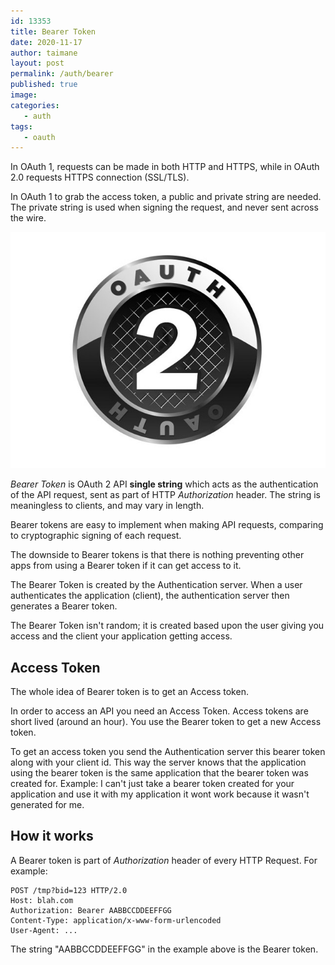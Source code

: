```yaml
---
id: 13353
title: Bearer Token
date: 2020-11-17
author: taimane
layout: post
permalink: /auth/bearer
published: true
image: 
categories:
   - auth
tags:
   - oauth
---
```

In OAuth 1, requests can be made in both HTTP and HTTPS, while in OAuth 2.0 requests HTTPS connection (SSL/TLS).

In OAuth 1 to grab the access token, a public and private string are needed. The private string is used when signing the request, and never sent across the wire.

![oauth 2](/wp-content\uploads\2020\11\oauth2.jpg)

*Bearer Token* is OAuth 2 API **single string** which acts as the authentication of the API request, sent as part of HTTP *Authorization* header. The string is meaningless to clients, and may vary in length.

Bearer tokens are easy to implement when making API requests, comparing to cryptographic signing of each request.

The downside to Bearer tokens is that there is nothing preventing other apps from using a Bearer token if it can get access to it.

The Bearer Token is created by the Authentication server. When a user authenticates the application (client), the authentication server then generates a Bearer token.

The Bearer Token isn't random; it is created based upon the user giving you access and the client your application getting access.

## Access Token

The whole idea of Bearer token is to get an Access token. 

In order to access an API you need an Access Token. Access tokens are short lived (around an hour). You use the Bearer token to get a new Access token. 

To get an access token you send the Authentication server this bearer token along with your client id. This way the server knows that the application using the bearer token is the same application that the bearer token was created for. Example: I can't just take a bearer token created for your application and use it with my application it wont work because it wasn't generated for me.

## How it works

A Bearer token is part of *Authorization* header of every HTTP Request. For example:

```
POST /tmp?bid=123 HTTP/2.0
Host: blah.com
Authorization: Bearer AABBCCDDEEFFGG
Content-Type: application/x-www-form-urlencoded
User-Agent: ...
```

The string "AABBCCDDEEFFGG" in the example above is the Bearer token.


